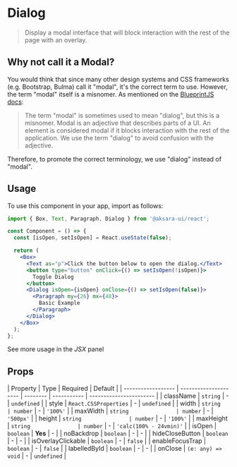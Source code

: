 # Dialog

> Display a modal interface that will block interaction with the rest of the page with an overlay.

## Why not call it a Modal?

You would think that since many other design systems and CSS frameworks (e.g. Bootstrap, Bulma) call it "modal", it's the correct term to use. However, the term "modal" itself is a misnomer. As mentioned on the [BlueprintJS docs](https://blueprintjs.com/docs/versions/2/#core/components/dialog):

> The term "modal" is sometimes used to mean "dialog", but this is a misnomer. Modal is an adjective that describes parts of a UI. An element is considered modal if it blocks interaction with the rest of the application. We use the term "dialog" to avoid confusion with the adjective.

Therefore, to promote the correct terminology, we use "dialog" instead of "modal".

## Usage

To use this component in your app, import as follows:

```jsx
import { Box, Text, Paragraph, Dialog } from '@aksara-ui/react';

const Component = () => {
  const [isOpen, setIsOpen] = React.useState(false);

  return (
    <Box>
      <Text as="p">Click the button below to open the dialog.</Text>
      <button type="button" onClick={() => setIsOpen(!isOpen)}>
        Toggle Dialog
      </button>
      <Dialog isOpen={isOpen} onClose={() => setIsOpen(false)}>
        <Paragraph my={26} mx={48}>
          Basic Example
        </Paragraph>
      </Dialog>
    </Box>
  );
};
```

See more usage in the _JSX_ panel

## Props

| Property           | Type                  | Required | Default     |
| ------------------ | --------------------- | -------- | ----------- | ----------------------- |
| className          | `string`              | -        | `undefined` |
| style              | `React.CSSProperties` | -        | `undefined` |
| width              | `string               | number`  | -           | `'100%'`                |
| maxWidth           | `string               | number`  | -           | `'500px'`               |
| height             | `string               | number`  | -           | `'100%'`                |
| maxHeight          | `string               | number`  | -           | `'calc(100% - 24vmin)'` |
| isOpen             | `boolean`             | **Yes**  | -           |
| noBackdrop         | `boolean`             | -        | -           |
| hideCloseButton    | `boolean`             | -        | -           |
| isOverlayClickable | `boolean`             | -        | `false`     |
| enableFocusTrap    | `boolean`             | -        | `false`     |
| labelledById       | `boolean`             | -        | -           |
| onClose            | `(e: any) => void`    | -        | `undefined` |
